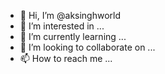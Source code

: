 - 👋 Hi, I’m @aksinghworld
- 👀 I’m interested in ...
- 🌱 I’m currently learning ...
- 💞️ I’m looking to collaborate on ...
- 📫 How to reach me ...

<!---
aksinghworld/aksinghworld is a ✨ special ✨ repository because its `README.md` (this file) appears on your GitHub profile.
You can click the Preview link to take a look at your changes.
--->
